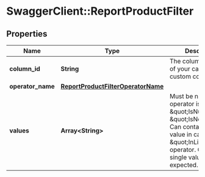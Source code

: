 # SwaggerClient::ReportProductFilter

## Properties
Name | Type | Description | Notes
------------ | ------------- | ------------- | -------------
**column_id** | **String** | The column identifier of your catalog or a custom column. | 
**operator_name** | [**ReportProductFilterOperatorName**](ReportProductFilterOperatorName.md) |  | 
**values** | **Array&lt;String&gt;** | Must be null if the operator is \&quot;IsNull\&quot; or \&quot;IsNotNull\&quot;. Can contains multiple value in case of \&quot;InList\&quot; operator. Otherwise a single value is expected. | [optional] 



